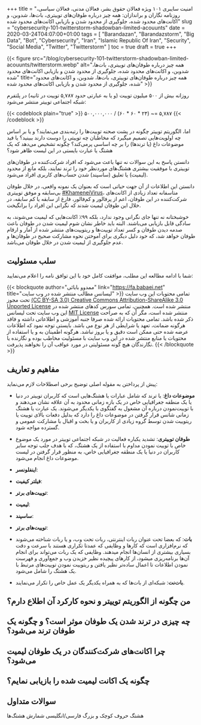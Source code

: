 +++
title = "امنیت سایبری ۱۰۱ ویژه فعالان حقوق بشر، فعالان مدنی، فعالان سیاسی، روزنامه نگاران و براندازان: همه چیز درباره طوفان‌های توییتری، بات‌ها، شدوبن، و اکانت‌های محدود شده، جلوگیری از محدود شدن و بازیابی اکانت‌های محدود شده"
slug = "cybersecurity-101-twitterstorm-shadowban-limited-acouunts"
date = 2020-03-24T04:07:00+01:00
tags = [ "Barandazan", "Barandazstorm", "Big Data", "Bot", "Cybersecurity", "Iran", "Islamic Republic Of Iran", "Security", "Social Media", "Twitter", "Twitterstorm" ]
toc = true
draft = true
+++

{{< figure src="/blog/cybersecurity-101-twitterstorm-shadowban-limited-acouunts/twitterstorm.webp" alt="همه چیز درباره طوفان‌های توییتری، بات‌ها، شدوبن، و اکانت‌های محدود شده، جلوگیری از محدود شدن و بازیابی اکانت‌های محدود شده" title="همه چیز درباره طوفان‌های توییتری، بات‌ها، شدوبن، و اکانت‌های محدود شده، جلوگیری از محدود شدن و بازیابی اکانت‌های محدود شده" >}}

روزانه بیش از ۵۰۰ میلیون توییت (و یا به عبارتی حدود ۵,۷۸۷ توییت در ثانیه) در پلتفرم شبکه اجتماعی توییتر منتشر می‌شود:

{{< codeblock plain="true" >}}
۵۰۰,۰۰۰,۰۰۰ / (۶۰ * ۶۰ * ۲۴) ~= ۵,۷۸۷
{{< /codeblock >}}

اما، الگوریتم توییتر چگونه در پشت صحنه توییت‌ها را رتبه‌بندی می‌نمایند؟ و یا بر اساس چه اولویت‌هایی تصمیم میگیرد که مخاطبان چه توییتی را دوست دارند ببینید؟ یا فید موضوعات داغ (یا ترندها) را بر چه اساسی پرمی‌کند؟ چگونه تشخیص می‌دهد که یک هشتگ یا عبارت بایستی در این لیست ظاهر شود؟

دانستن پاسخ به این سوالات نه تنها باعث می‌شود که افراد شرکت‌کننده در طوفان‌های توییتری با موفقیت بیشتری هشتگ‌های موردنظر خود را ترند نمایند، بلکه مانع از محدود (لیمیت) یا تعلیق (ساسپند) شدن حساب‌های کاربری افراد می‌شود.

دانستن این اطلاعات از آن جهت حیاتی است که بعنوان یک نمونه واقعی، در خلال طوفان بی‌سابقه و موفق توییتری [#KhameneiVirus](https://twitter.com/hashtag/KhameneiVirus?src=hash)، متاسفانه تعداد زیادی از اکانت‌های شرکت‌کننده در این طوفان، اعم از پرفالور و کم‌فالور، فارغ از سابقه یا کم سابقه، در خلال این طوفان لیمیت شدند که نگرانی این افراد را برانگیخت.

خوشبختانه نه تنها جای نگرانی وجود ندارد، بلکه ۹۹٪ اکانت‌هایی که لیمیت می‌شوند، به سادگی قابل بازیابی می‌باشند. البته باید خاطر نشان شوم لیمیت شدن در طوفان باعث صدمه دیدن طوفان و کسر تعداد توییت‌ها و ریتوییت‌های منتشر شده از آمار و ارقام طوفان خواهد شد، که خود دلیل دیگری برای آموختن نحوه مشارکت صحیح در طوفان‌ها و عدم جلوگیری از لیمیت شدن در خلال طوفان می‌باشد.

<!--more-->

## سلب مسئولیت

شما با ادامه مطالعه این مطلب، موافقت کامل خود با این توافق نامه را اعلام می‌نمایید:

{{< blockquote author="ممدوو بابائی" link="https://fa.babaei.net" title="لیسانس مطالب منتشر شده در وب سایت" >}}
تمامی محتویات این وب سایت تحت مجوز <a rel="license" href="https://creativecommons.org/licenses/by-sa/3.0/deed.fa" target="_blank">(CC BY-SA 3.0) Creative Commons Attribution-ShareAlike 3.0 Unported License</a> منتشر شده است. همچنین، تمامی سورس کدهای منتشر شده در این وب سایت تحت لیسانس <a rel="license" href="http://opensource.org/licenses/MIT" target="_blank">MIT License</a> منتشر شده است، مگر آن که به صراحت ذکر شده باشد. تمامی محتویات ارائه شده صرفا جنبه آموزشی و اطلاعاتی داشته و فاقد هرگونه ضمانت، تعهد یا شرایطی از هر نوع می باشد. بایستی توجه نمود که اطلاعات عرضه شده حتی ممکن است دقیق و یا بروز نباشد. هرگونه اطمینان به و یا استفاده از محتویات یا منابع منتشر شده در این وب سایت با مسئولیت مخاطب بوده و نگارنده یا نگارندگان هیچ گونه مسئولیتی در مورد عواقب آن را نخواهند پذیرفت.
{{< /blockquote >}}

## مفاهیم و تعاریف

پیش از پرداختن به مقوله اصلی توضیح برخی اصطلاحات لازم می‌نماید:

* __موضوعات داغ__: یا ترند که شامل عبارات یا هشتگ‌هایی است که کاربران توییتر در دنیا یا یک منطقه جغرافیایی خاص در یک بازه زمانی محدود به آن علاقه نشان می‌دهند و با توییت‌نمودن درباره آن مشغول به گفتگوی با یکدیگر می‌شوند. یک عبارت یا هشتگ زمانی شانس قرار گرفتن در موضوعات داغ را دارد که بدلیل دفعات بالای توییت یا ریتوییت شدن توسط گروه زیادی از کاربران و یا بخت و اقبال با مشارکت عمومی و گسترده مواجه شود.

* __طوفان توییتری__: تشدید یکباره فعالیت در شبکه اجتماعی توییتر در مورد یک موضوع خاص با توییت نمودن مداوم با استفاده از یک هشتگ، که با هدف جلب توجه سایر کاربران در دنیا یا یک منطقه جغرافیایی خاص، به منظور قرار گرفتن در لیست موضوعات داغ انجام می‌شود.

* __اینفلونسر__: 

* __فیلتر کیفیت__: 

* __توییت‌های برتر__: 

* __لیمیت__: 
* __ساسپند__: 
* __توییت‌های برتر__: 

* __بات__: که بعضا تحت عنوان ربات اینترنتی، ربات تحت وب، و یا ربات شناخته می‌شوند که نرم‌افزاری است که کارها و وظایفی که عمدتا تکراری هستند با سرعت و دقت بسیاری بیشتری از انسان‌ها انجام میدهند. وظایفی که یک ربات می‌تواند برای انجام آن‌ها برنامه‌ریزی میشود، از کارهای پیچیده نظیر خزیدن وب و جمع‌آوری و فهرست نمودن اطلاعات تا اعمال ساده‌تر نظیر یافتن و ریتوییت نمودن توییت‌های مرتبط با یک هشتگ را شامل می‌شود.

* __بات‌نت__: شبکه‌ای از بات‌ها که به همراه یکدیگر یک عمل خاص را تکرار می‌نمایند.

## من چگونه از الگوریتم توییتر و نحوه کارکرد آن اطلاع دارم؟

## چه چیزی در ترند شدن یک طوفان موثر است؟ و چگونه یک طوفان ترند می‌شود؟

## چرا اکانت‌های شرکت‌کنندگان در یک طوفان لیمیت می‌شود؟

## چگونه یک اکانت لیمیت شده را بازیابی نمایم؟

## سوالات متداول


هشتگ حروف کوچک و بزرگ
فارسی/انگلیسی
شمارش هشتگ‌ها
